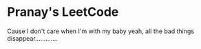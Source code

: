 # Pranay's LeetCode
Cause I don't care when I'm with my baby yeah, all the bad things disappear.............
